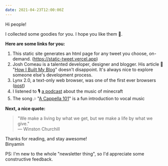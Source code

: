```yaml
---
date: 2021-04-23T12:00:00Z
---
```


Hi people!

I collected some goodies for you. I hope you like them 🙂.

**Here are some links for you:**

1. This static site generates an html page for any tweet you choose, on-demand. (<https://static-tweet.vercel.app>)
2. Josh Comeau is a talented developer, designer and blogger. His article 📝 "<a href="https://www.joshwcomeau.com/blog/how-i-built-my-blog/">How I Built My Blog</a>" doesn't disappoint. It's always nice to explore someone else's development process.
3. Lynx 2.0, a text-only web browser, was one of the first ever browsers ([post](https://fosstodon.org/web/statuses/106095054356402216"))
4. I listened to 🎙️ [a podcast](https://www.20k.org/episodes/minecraft) about the music of minecraft
5. The song 🎶 "[A Cappella 101](https://songwhip.com/fundamentallysound/a-cappella-101/)" is a fun introduction to vocal music

**Next, a nice quote:**

> "We make a living by what we get, but we make a life by what we give."<br>
> — Winston Churchill

Thanks for reading, and stay awesome!<br>
Binyamin

PS: I'm new to the whole "newsletter thing", so I'd appreciate some constructive feedback.
